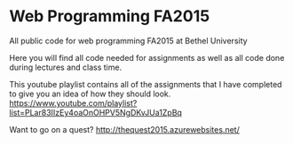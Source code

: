 # Web Programming FA2015
All public code for web programming FA2015 at Bethel University

Here you will find all code needed for assignments as well as all code done during lectures and class time.

This youtube playlist contains all of the assignments that I have completed to give you an idea of how they should look. https://www.youtube.com/playlist?list=PLar83IIzEy4oaOnOHPV5NgDKvJUa1ZpBq

Want to go on a quest? http://thequest2015.azurewebsites.net/
